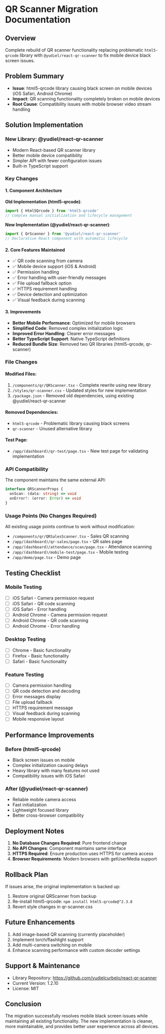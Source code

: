 # QR Scanner Migration Documentation

## Overview
Complete rebuild of QR scanner functionality replacing problematic `html5-qrcode` library with `@yudiel/react-qr-scanner` to fix mobile device black screen issues.

## Problem Summary
- **Issue**: html5-qrcode library causing black screen on mobile devices (iOS Safari, Android Chrome)
- **Impact**: QR scanning functionality completely broken on mobile devices
- **Root Cause**: Compatibility issues with mobile browser video stream handling

## Solution Implementation

### New Library: @yudiel/react-qr-scanner
- Modern React-based QR scanner library
- Better mobile device compatibility
- Simpler API with fewer configuration issues
- Built-in TypeScript support

### Key Changes

#### 1. Component Architecture
**Old Implementation (html5-qrcode)**:
```typescript
import { Html5Qrcode } from 'html5-qrcode'
// Complex manual initialization and lifecycle management
```

**New Implementation (@yudiel/react-qr-scanner)**:
```typescript
import { QrScanner } from '@yudiel/react-qr-scanner'
// Declarative React component with automatic lifecycle
```

#### 2. Core Features Maintained
- ✅ QR code scanning from camera
- ✅ Mobile device support (iOS & Android)
- ✅ Permission handling
- ✅ Error handling with user-friendly messages
- ✅ File upload fallback option
- ✅ HTTPS requirement handling
- ✅ Device detection and optimization
- ✅ Visual feedback during scanning

#### 3. Improvements
- **Better Mobile Performance**: Optimized for mobile browsers
- **Simplified Code**: Removed complex initialization logic
- **Improved Error Handling**: Clearer error messages
- **Better TypeScript Support**: Native TypeScript definitions
- **Reduced Bundle Size**: Removed two QR libraries (html5-qrcode, qr-scanner)

### File Changes

#### Modified Files:
1. `/components/qr/QRScanner.tsx` - Complete rewrite using new library
2. `/styles/qr-scanner.css` - Updated styles for new implementation
3. `/package.json` - Removed old dependencies, using existing @yudiel/react-qr-scanner

#### Removed Dependencies:
- `html5-qrcode` - Problematic library causing black screens
- `qr-scanner` - Unused alternative library

#### Test Page:
- `/app/(dashboard)/qr-test/page.tsx` - New test page for validating implementation

### API Compatibility
The component maintains the same external API:
```typescript
interface QRScannerProps {
  onScan: (data: string) => void
  onError?: (error: Error) => void
}
```

### Usage Points (No Changes Required)
All existing usage points continue to work without modification:
- `/components/qr/QRSalesScanner.tsx` - Sales QR scanning
- `/app/(dashboard)/qr-sales/page.tsx` - QR sales page
- `/app/(dashboard)/attendance/scan/page.tsx` - Attendance scanning
- `/app/(dashboard)/mobile-test/page.tsx` - Mobile testing
- `/app/demo/page.tsx` - Demo page

## Testing Checklist

### Mobile Testing
- [ ] iOS Safari - Camera permission request
- [ ] iOS Safari - QR code scanning
- [ ] iOS Safari - Error handling
- [ ] Android Chrome - Camera permission request
- [ ] Android Chrome - QR code scanning
- [ ] Android Chrome - Error handling

### Desktop Testing
- [ ] Chrome - Basic functionality
- [ ] Firefox - Basic functionality
- [ ] Safari - Basic functionality

### Feature Testing
- [ ] Camera permission handling
- [ ] QR code detection and decoding
- [ ] Error messages display
- [ ] File upload fallback
- [ ] HTTPS requirement message
- [ ] Visual feedback during scanning
- [ ] Mobile responsive layout

## Performance Improvements

### Before (html5-qrcode)
- Black screen issues on mobile
- Complex initialization causing delays
- Heavy library with many features not used
- Compatibility issues with iOS Safari

### After (@yudiel/react-qr-scanner)
- Reliable mobile camera access
- Fast initialization
- Lightweight focused library
- Better cross-browser compatibility

## Deployment Notes

1. **No Database Changes Required**: Pure frontend change
2. **No API Changes**: Component maintains same interface
3. **HTTPS Required**: Ensure production uses HTTPS for camera access
4. **Browser Requirements**: Modern browsers with getUserMedia support

## Rollback Plan
If issues arise, the original implementation is backed up:
1. Restore original QRScanner from backup
2. Re-install html5-qrcode: `npm install html5-qrcode@^2.3.8`
3. Revert style changes in qr-scanner.css

## Future Enhancements
1. Add image-based QR scanning (currently placeholder)
2. Implement torch/flashlight support
3. Add multi-camera switching on mobile
4. Enhance scanning performance with custom decoder settings

## Support & Maintenance
- Library Repository: https://github.com/yudielcurbelo/react-qr-scanner
- Current Version: 1.2.10
- License: MIT

## Conclusion
The migration successfully resolves mobile black screen issues while maintaining all existing functionality. The new implementation is cleaner, more maintainable, and provides better user experience across all devices.
